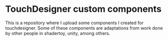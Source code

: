 # TouchDesigner custom components
This is a repository where I upload some components I created for touchdesigner. Some of these components are adaptations from work done by other people in shadertoy, unity, among others.